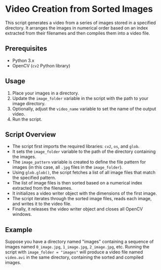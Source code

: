 # Video Creation from Sorted Images

This script generates a video from a series of images stored in a specified directory. It arranges the images in numerical order based on an index extracted from their filenames and then compiles them into a video file.

## Prerequisites

- Python 3.x
- OpenCV (`cv2` Python library)

## Usage

1. Place your images in a directory.
2. Update the `image_folder` variable in the script with the path to your image directory.
3. Optionally, adjust the `video_name` variable to set the name of the output video.
4. Run the script.

## Script Overview

- The script first imports the required libraries: `cv2`, `os`, and `glob`.
- It sets the `image_folder` variable to the path of the directory containing the images.
- The `image_pattern` variable is created to define the file pattern for images (in this case, all `.jpg` files in the `image_folder`).
- Using `glob.glob()`, the script fetches a list of all image files that match the specified pattern.
- The list of image files is then sorted based on a numerical index extracted from the filenames.
- It initializes a video writer object with the dimensions of the first image.
- The script iterates through the sorted image files, reads each image, and writes it to the video file.
- Finally, it releases the video writer object and closes all OpenCV windows.

## Example

Suppose you have a directory named "images" containing a sequence of images named `0_image.jpg`, `1_image.jpg`, `2_image.jpg`, etc. Running the script with `image_folder = "images"` will produce a video file named `video.avi` in the same directory, containing the sorted and compiled images.
